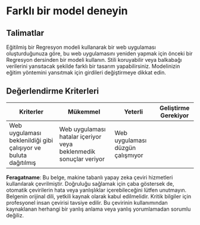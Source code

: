 # Farklı bir model deneyin

## Talimatlar

Eğitilmiş bir Regresyon modeli kullanarak bir web uygulaması oluşturduğunuza göre, bu web uygulamasını yeniden yapmak için önceki bir Regresyon dersinden bir modeli kullanın. Stili koruyabilir veya balkabağı verilerini yansıtacak şekilde farklı bir tasarım yapabilirsiniz. Modelinizin eğitim yöntemini yansıtmak için girdileri değiştirmeye dikkat edin.

## Değerlendirme Kriterleri

| Kriterler                 | Mükemmel                                                 | Yeterli                                                  | Geliştirme Gerekiyor               |
| ------------------------- | -------------------------------------------------------- | -------------------------------------------------------- | ---------------------------------- |
| Web uygulaması beklenildiği gibi çalışıyor ve buluta dağıtılmış | Web uygulaması hatalar içeriyor veya beklenmedik sonuçlar veriyor | Web uygulaması düzgün çalışmıyor |

**Feragatname**: 
Bu belge, makine tabanlı yapay zeka çeviri hizmetleri kullanılarak çevrilmiştir. Doğruluğu sağlamak için çaba göstersek de, otomatik çevirilerin hata veya yanlışlıklar içerebileceğini lütfen unutmayın. Belgenin orijinal dili, yetkili kaynak olarak kabul edilmelidir. Kritik bilgiler için profesyonel insan çevirisi tavsiye edilir. Bu çevirinin kullanımından kaynaklanan herhangi bir yanlış anlama veya yanlış yorumlamadan sorumlu değiliz.